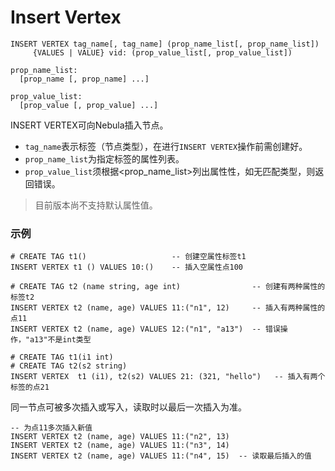 # Insert Vertex

```
INSERT VERTEX tag_name[, tag_name] (prop_name_list[, prop_name_list])
     {VALUES | VALUE} vid: (prop_value_list[, prop_value_list])

prop_name_list:
  [prop_name [, prop_name] ...]

prop_value_list:
  [prop_value [, prop_value] ...]
```

INSERT VERTEX可向Nebula插入节点。
* `tag_name`表示标签（节点类型），在进行`INSERT VERTEX`操作前需创建好。
* `prop_name_list`为指定标签的属性列表。
* `prop_value_list`须根据<prop_name_list>列出属性性，如无匹配类型，则返回错误。

>目前版本尚不支持默认属性值。
### 示例

```
# CREATE TAG t1()                   -- 创建空属性标签t1
INSERT VERTEX t1 () VALUES 10:()    -- 插入空属性点100
```

```
# CREATE TAG t2 (name string, age int)                -- 创建有两种属性的标签t2
INSERT VERTEX t2 (name, age) VALUES 11:("n1", 12)     -- 插入有两种属性的点11
INSERT VERTEX t2 (name, age) VALUES 12:("n1", "a13")  -- 错误操作，"a13"不是int类型
```

```
# CREATE TAG t1(i1 int)
# CREATE TAG t2(s2 string)
INSERT VERTEX  t1 (i1), t2(s2) VALUES 21: (321, "hello")   -- 插入有两个标签的点21
```

同一节点可被多次插入或写入，读取时以最后一次插入为准。

```
-- 为点11多次插入新值
INSERT VERTEX t2 (name, age) VALUES 11:("n2", 13)
INSERT VERTEX t2 (name, age) VALUES 11:("n3", 14)
INSERT VERTEX t2 (name, age) VALUES 11:("n4", 15)  -- 读取最后插入的值
```
